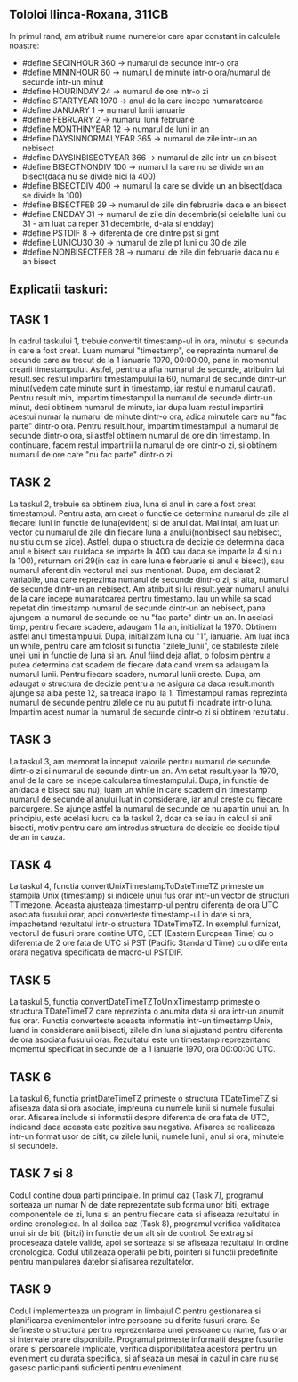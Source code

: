 ## Tololoi Ilinca-Roxana, 311CB ## 
In primul rand, am atribuit nume numerelor care apar constant in calculele noastre:
- #define SECINHOUR 360 -> numarul de secunde intr-o ora
- #define MININHOUR 60 -> numarul de minute intr-o ora/numarul de secunde intr-un minut
- #define HOURINDAY 24 -> numarul de ore intr-o zi
- #define STARTYEAR 1970 -> anul de la care incepe numaratoarea
- #define JANUARY 1 -> numarul lunii ianuarie
- #define FEBRUARY 2 -> numarul lunii februarie
- #define MONTHINYEAR 12 -> numarul de luni in an
- #define DAYSINNORMALYEAR 365 -> numarul de zile intr-un an nebisect
- #define DAYSINBISECTYEAR 366 -> numarul de zile intr-un an bisect
- #define BISECTNONDIV 100 -> numarul la care nu se divide un an bisect(daca nu se divide nici la 400)
- #define BISECTDIV 400 -> numarul la care se divide un an bisect(daca se divide la 100)
- #define BISECTFEB 29 -> numarul de zile din februarie daca e an bisect
- #define ENDDAY 31 -> numarul de zile din decembrie(si celelalte luni cu 31 - am luat ca reper 31 decembrie, d-aia si endday)
- #define PSTDIF 8 -> diferenta de ore dintre pst si gmt
- #define LUNICU30 30 -> numarul de zile pt luni cu 30 de zile
- #define NONBISECTFEB 28 -> numarul de zile din februarie daca nu e an bisect

## Explicatii taskuri: ##
## TASK 1 ##
In cadrul taskului 1, trebuie convertit timestamp-ul in ora, minutul si secunda in care a fost creat. Luam numarul "timestamp", ce reprezinta numarul de secunde care au
trecut de la 1 ianuarie 1970, 00:00:00, pana in momentul crearii timestampului. Astfel, pentru a afla numarul de secunde, atribuim lui result.sec restul impartirii timestampului la 60, numarul de secunde dintr-un minut(vedem cate minute sunt in timestamp, iar restul e numarul cautat).
Pentru result.min, impartim timestampul la numarul de secunde dintr-un minut, deci obtinem numarul de minute, iar dupa luam restul impartirii acestui numar la numarul de minute dintr-o ora, adica minutele care nu "fac parte" dintr-o ora.
Pentru result.hour, impartim timestampul la numarul de secunde dintr-o ora, si astfel obtinem numarul de ore din timestamp. In continuare, facem restul impartirii la numarul de ore dintr-o zi, si obtinem numarul de ore care "nu fac parte" dintr-o zi. 

## TASK 2 ##
La taskul 2, trebuie sa obtinem ziua, luna si anul in care a fost creat timestampul. Pentru asta, am creat o functie ce determina numarul de zile al fiecarei luni in functie de luna(evident) si de anul dat.
Mai intai, am luat un vector cu numarul de zile din fiecare luna a anului(nonbisect sau nebisect, nu stiu cum se zice). Astfel, dupa o structura de decizie ce determina daca anul e bisect sau nu(daca se imparte la 400 sau daca se imparte la 4 si nu la 100),
returnam ori 29(in caz in care luna e februarie si anul e bisect), sau numarul aferent din vectorul mai sus mentionat.
Dupa, am declarat 2 variabile, una care reprezinta numarul de secunde dintr-o zi, si alta, numarul de secunde dintr-un an nebisect. Am atribuit si lui result.year numarul anului de la care incepe numaratoarea pentru timestamp.
Iau un while sa scad repetat din timestamp numarul de secunde dintr-un an nebisect, pana ajungem la numarul de secunde ce nu "fac parte" dintr-un an. In acelasi timp, pentru fiecare scadere, adaugam 1 la an, initializat la 1970.
Obtinem astfel anul timestampului. Dupa, initializam luna cu "1", ianuarie. Am luat inca un while, pentru care am folosit si functia "zilele_lunii", ce stabileste zilele unei luni in functie de luna si an. Anul fiind deja aflat, o folosim pentru a putea determina cat scadem de fiecare data cand vrem sa adaugam la numarul lunii.
Pentru fiecare scadere, numarul lunii creste. Dupa, am adaugat o structura de decizie pentru a ne asigura ca daca result.month ajunge sa aiba peste 12, sa treaca inapoi la 1. Timestampul ramas reprezinta numarul de secunde pentru zilele ce nu au putut fi incadrate intr-o luna. 
Impartim acest numar la numarul de secunde dintr-o zi si obtinem rezultatul.


## TASK 3 ##
La taskul 3, am memorat la inceput valorile pentru numarul de secunde dintr-o zi si numarul de secunde dintr-un an. Am setat result.year la 1970, anul de la care se incepe calcularea timestampului.
Dupa, in functie de an(daca e bisect sau nu), luam un while in care scadem din timestamp numarul de secunde al anului luat in considerare, iar anul creste cu fiecare parcurgere. Se ajunge astfel la numarul de secunde ce nu apartin unui an. 
In principiu, este acelasi lucru ca la taskul 2, doar ca se iau in calcul si anii bisecti, motiv pentru care am introdus structura de decizie ce decide tipul de an in cauza.


## TASK 4 ##
La taskul 4, functia convertUnixTimestampToDateTimeTZ primeste un stampila Unix (timestamp) si indicele unui fus orar intr-un vector de structuri TTimezone. 
Aceasta ajusteaza timestamp-ul pentru diferenta de ora UTC asociata fusului orar, apoi converteste timestamp-ul in date si ora, impachetand rezultatul intr-o structura TDateTimeTZ. In exemplul furnizat, vectorul de fusuri orare contine UTC, EET (Eastern European Time) cu o diferenta de 2 ore fata de UTC si PST (Pacific Standard Time) cu o diferenta orara negativa specificata de macro-ul PSTDIF.



## TASK 5 ##
La taskul 5, functia convertDateTimeTZToUnixTimestamp primeste o structura TDateTimeTZ care reprezinta o anumita data si ora intr-un anumit fus orar. 
Functia converteste aceasta informatie intr-un timestamp Unix, luand in considerare anii bisecti, zilele din luna si ajustand pentru diferenta de ora asociata fusului orar. Rezultatul este un timestamp reprezentand momentul specificat in secunde de la 1 ianuarie 1970, ora 00:00:00 UTC.



## TASK 6 ##
La taskul 6, functia printDateTimeTZ primeste o structura TDateTimeTZ si afiseaza data si ora asociate, impreuna cu numele lunii si numele fusului orar. 
Afisarea include si informatii despre diferenta de ora fata de UTC, indicand daca aceasta este pozitiva sau negativa. Afisarea se realizeaza intr-un format usor de citit, cu zilele lunii, numele lunii, anul si ora, minutele si secundele.


## TASK 7 si 8 ##
Codul contine doua parti principale. In primul caz (Task 7), programul sorteaza un numar N de date reprezentate sub forma unor biti, extrage componentele de zi, luna si an pentru fiecare data si afiseaza rezultatul in ordine cronologica. 
In al doilea caz (Task 8), programul verifica validitatea unui sir de biti (bitzi) in functie de un alt sir de control. Se extrag si proceseaza datele valide, apoi se sorteaza si se afiseaza rezultatul in ordine cronologica. 
Codul utilizeaza operatii pe biti, pointeri si functii predefinite pentru manipularea datelor si afisarea rezultatelor.


## TASK 9 ##
Codul implementeaza un program in limbajul C pentru gestionarea si planificarea evenimentelor intre persoane cu diferite fusuri orare. Se defineste o structura pentru reprezentarea unei persoane cu nume, fus orar si intervale orare disponibile. 
Programul primeste informatii despre fusurile orare si persoanele implicate, verifica disponibilitatea acestora pentru un eveniment cu durata specifica, si afiseaza un mesaj in cazul in care nu se gasesc participanti suficienti pentru eveniment.
